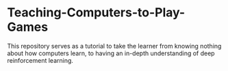 # Teaching-Computers-to-Play-Games
This repository serves as a tutorial to take the learner from knowing nothing about how computers learn, to having an in-depth understanding of deep reinforcement learning.
